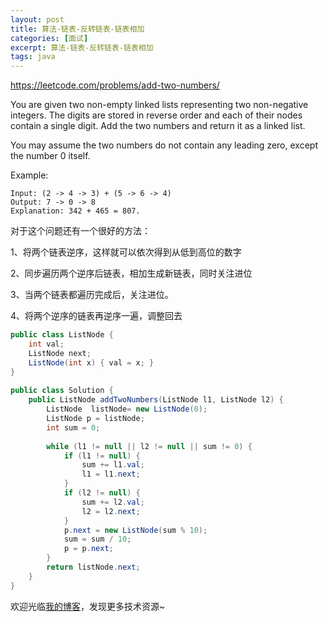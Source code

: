 ```yaml
---
layout: post
title: 算法-链表-反转链表-链表相加
categories: [面试]
excerpt: 算法-链表-反转链表-链表相加
tags: java
---
```

https://leetcode.com/problems/add-two-numbers/

You are given two non-empty linked lists representing two non-negative integers. The digits are stored in reverse order and each of their nodes contain a single digit. Add the two numbers and return it as a linked list.

You may assume the two numbers do not contain any leading zero, except the number 0 itself.

Example:
```
Input: (2 -> 4 -> 3) + (5 -> 6 -> 4)
Output: 7 -> 0 -> 8
Explanation: 342 + 465 = 807.
```

 对于这个问题还有一个很好的方法：

1、将两个链表逆序，这样就可以依次得到从低到高位的数字

2、同步遍历两个逆序后链表，相加生成新链表，同时关注进位

3、当两个链表都遍历完成后，关注进位。

4、将两个逆序的链表再逆序一遍，调整回去


```java
public class ListNode {
    int val;
    ListNode next;
    ListNode(int x) { val = x; }
}
 
public class Solution {
    public ListNode addTwoNumbers(ListNode l1, ListNode l2) {
        ListNode  listNode= new ListNode(0);
        ListNode p = listNode;
        int sum = 0;
 
        while (l1 != null || l2 != null || sum != 0) {
            if (l1 != null) {
                sum += l1.val;
                l1 = l1.next;
            }
            if (l2 != null) {
                sum += l2.val;
                l2 = l2.next;
            }
            p.next = new ListNode(sum % 10);
            sum = sum / 10;
            p = p.next;
        }
        return listNode.next;
    }
}
```

欢迎光临[我的博客](http://www.wangtianyi.top/?utm_source=github&utm_medium=github)，发现更多技术资源~
